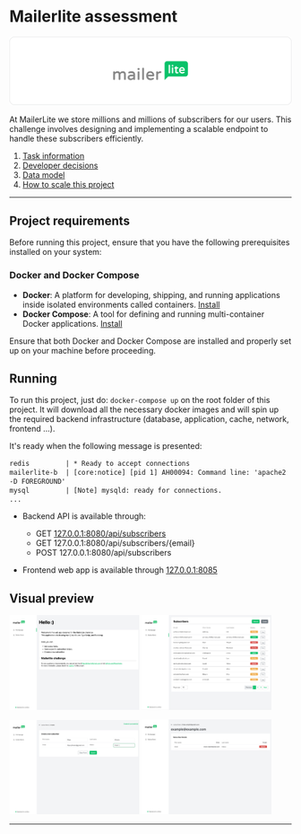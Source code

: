 # Mailerlite assessment

![Mailerlite logo](docs/images/ml-github-banner.png)

At MailerLite we store millions and millions of subscribers for our users. This challenge involves designing and implementing a scalable endpoint to handle these subscribers efficiently.

1. [Task information](docs/tasks.md)
2. [Developer decisions](docs/decisions.md)
3. [Data model](docs/tasks.md)
4. [How to scale this project](docs/scalability.md)

----------

## Project requirements

Before running this project, ensure that you have the following prerequisites installed on your system:

### Docker and Docker Compose

- **Docker**: A platform for developing, shipping, and running applications inside isolated environments called containers. [Install](https://docs.docker.com/get-docker/)
- **Docker Compose**: A tool for defining and running multi-container Docker applications. [Install](https://docs.docker.com/compose/install/)

Ensure that both Docker and Docker Compose are installed and properly set up on your machine before proceeding.

## Running
To run this project, just do: `docker-compose up` on the root folder of this project.
It will download all the necessary docker images and will spin up the required backend infrastructure (database, application, cache, network, frontend ...).

It's ready when the following message is presented:

```
redis         | * Ready to accept connections
mailerlite-b  | [core:notice] [pid 1] AH00094: Command line: 'apache2 -D FOREGROUND'
mysql         | [Note] mysqld: ready for connections.
...
```

- Backend API is available through:
  -  GET [127.0.0.1:8080/api/subscribers](http://127.0.0.1:8000/api/subscribers)
  -  GET 127.0.0.1:8080/api/subscribers/{email}
  -  POST 127.0.0.1:8080/api/subscribers

- Frontend web app is available through [127.0.0.1:8085](127.0.0.1:8085)

## Visual preview

<p float="left">
  <img src="/docs/images/homepage.png" width="46%" />
  <img src="/docs/images/subscribers_list.png" width="46%" /> 
</p>

<p float="left">
  <img src="/docs/images/subscribers_create.png" width="46%" />
  <img src="/docs/images/subscribers_view.png" width="46%" />
</p>


----------
